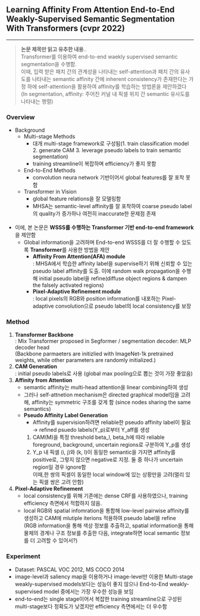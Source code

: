 ## Learning Affinity From Attention End-to-End Weakly-Supervised Semantic Segmentation With Transformers (cvpr 2022)
- - - 
> **논문 제목만 읽고 유추한 내용**..<br>
Transformer를 이용하여 end-to-end waekly supervised semantic segmentation을 수행함.<br>
이때, 입력 받은 패치 간의 관계성을 나타내는 self-attention과 패치 간의 유사도를 나타내는 semantic affinity 간에 inherent consistency가 존재한다는 가정 하에 self-attention을 활용하여 affinity를 학습하는 방법론을 제안하겠다<br> 
(In segmentation, affinity: 주어진 커널 내 픽셀 위치 간 semantic 유사도를 나타내는 행렬)

### Overview
- Background
  - Multi-stage Methods
    - 대개 multi-stage framework로 구성됨(1. train classification model 2. generate CAM 3. leverage pseudo labels to train semantic segmentation)
    - training streamline이 복잡하며 efficiency가 좋지 못함
  - End-to-End Methods
    - convolution neura network 기반이어서 global features를 잘 포착 못함
  - Transformer in Vision
    - global feature relations을 잘 모델링함
    - MHSA는 semantic-level affinity를 잘 포착하여 coarse pseudo label의 quality가 증가하나 여전히 inaccurate한 문제점 존재
  <br><br>
- 이에, 본 논문은 **WSSS를 수행하는 Transformer 기반 end-to-end framework**을 제안함 
  - Global information을 고려하며 End-to-end WSSS를 더 잘 수행할 수 있도록 **Transformer**를 사용한 방법을 제안
    - **Affinity From Attention(AFA) module**<br>: MHSA에서 학습한 affinity label을 supervise하기 위해 신뢰할 수 있는 pseudo label affinity를 도출. 이에 random walk propagation을 수행해 initial pseudo label을 refine(diffuse object regions & dampen the falsely activated regions)
    - **Pixel-Adaptive Refinement module**<br>: local pixels의 RGB와 position information를 내포하는 Pixel-adaptive convolution으로 pseudo label의 local consistency를 보장


### Method
1. **Transformer Backbone**<br>: Mix Transformer proposed in Segformer / segmentation decoder: MLP decoder head <br> (Backbone parmaeters are initizlied with ImageNet-1k pretrained weights, while other parameters are randomly initialized.) 
2. **CAM Generation**<br>: initial pseudo labels로 사용 (global max pooling으로 뽑는 것이 가장 좋았음)
3. **Affinity from Attention**<br> 
   - semantic affinity는 multi-head attention을 linear combining하여 생성 
   - 그러나 self-attnetion mechanism은 directed graphical model임을 고려해, affinity는 symmetric 구조를 갖게 함 (since nodes sharing the same semantics)
   - **Pseudo Affinity Label Generation**
     - Affinity를 supervision하려면 reliable한 pseudo affinity label이 필요<br> → refined psuedo labels(Y_p)로부터 Y_aff를 생성
     1. CAM(M)을 특정 threshold beta_l, beta_h에 따라 reliable foreground, background, uncertain regions로 구분하여 Y_p를 생성
     2. Y_p 내 픽셀 (i, j)와 (k, l)이 동일한 semantic을 가지면 affinity를 positive로, 그렇지 않으면 negative로 지정. 둘 중 하나가 uncertain region일 경우 ignore함<br> 이때,한 쌍의 픽셀이 동일한 local window에 있는 상황만을 고려(멀리 있는 픽셀 쌍은 고려 안함)
4. **Pixel-Adaptive Refinement**<br>
   - local consistency를 위해 기존에는 dense CRF를 사용하였으나, training efficiency 측면에서 적합하지 않음.
   - local RGB와 spatial infomration을 통합해 low-level pairwise affinity를 생성하고 CAM에 mlutiple iterions 적용하여 pseudo label을 refine<br>(RGB information을 통해 색상 정보를 추출하고, spatial information을 통해 물체의 경계나 구조 정보를 추출한 다음, integrate하면 local semantic 정보를 더 고려할 수 있어서?)

### Experiment
- Dataset: PASCAL VOC 2012, MS COCO 2014 
- image-level과 saliency map을 이용하거나 image-level만 이용한 Multi-stage weakly-supervised models보다는 성능이 좋지 않으나 End-to-End weakly-supervised model 중에서는 가장 우수한 성능을 보임
- end-to-end는 single stage이어서 복잡한 training streamline으로 구성된 multi-stage보다 정확도가 낮겠지만 efficiency 측면에서는 더 우수함 